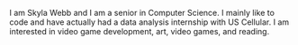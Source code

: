 I am Skyla Webb and I am a senior in Computer Science. I mainly like to code and have actually
had a data analysis internship with US Cellular. I am interested in video game development, art,
video games, and reading. 
